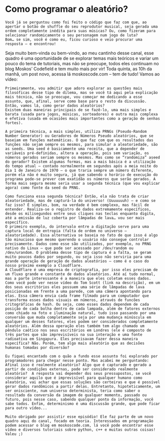 # Como programar o aleatório?

	Você já se perguntou como foi feito o código que faz com que, ao apertar o botão de shuffle do seu reprodutor musical, seja gerada uma ordem completamente inédita para suas músicas? Ou, como fizeram para selecionar randomicamente o seu personagem num jogo de luta?
	Bom… se sim, você é como eu, ficou curioso e veio procurar uma resposta – e encontrou!

Seja muito bem-vinda ou bem-vindo, ao meu cantinho desse canal, esse quadro é uma oportunidade de se explorar temas mais teóricos e variar um pouco do tema de tutoriais, mas não se preocupe, todos eles continuam no blog Moskos’ Codefield e tem muito mais por vir! Toda quinta, as 10h da manhã, um post novo, acessa lá moskoscode.com – tem de tudo! Vamos ao vídeo:

	Primeiramente, vou admitir que adoro explorar as questões mais filosóficas desse tipo de dilema, mas se você tá aqui pela explicação mais técnica, não se preocupe, vou começar me dedicando a esse assunto, que, afinal, serve como base para o resto da discussão.
	Então, vamos lá, como gerar dados aleatórios?
	Existem duas maneiras principais de se fazê-lo, uma mais simples e barata (usada para jogos, músicas, sorteadores) e outra mais complexa e efetiva (usada em ocasiões mais importantes como a geração de senhas fortes). 

	A primeira técnica, a mais simples, utiliza PRNGs (Pseudo-Random Number Generator) ou Geradores de Números Pseudo aleatórios, que se baseiam em funções matemáticas. O que faz com que os resultados das funções não sejam sempre os mesmos, para simular a aleatoriedade, são as seeds. Uma seed é basicamente uma receita, que a depender de variáveis pré-definidas, altera a operação, pois sem variação, os números gerados seriam sempre os mesmos. Mas como se “randomiza” aseed do gerador? Existem algumas formas, mas a mais básica é a utilização do tempo atual – contado normalmente em segundos após a meia noite do dia 1 de Janeiro de 1970 – o que traria sempre um número diferente, porém ela não é muito segura, já que sabendo o horário de execução do programa pode-se prever com exatidão os números que serão gerados. A forma mais segura mesmo seria usar a segunda técnica (que vou explicar agora) como fonte da seed do PRNG.

	Como funciona essa segunda técnica? Então, ela não trata de criar aleatoriedade, mas de capturá-la do universo! (Uuuuuuuh) – e como se faz isso? É simples, bom, na verdade é bem complexo, mas fácil de entender. Realiza-se o registro de dados extremamente específicos, desde os milisegundos entre seus cliques nas teclas enquanto digita, até a emissão de luz coberta por lâmpadas de lava… vou ser mais específico.
	O primeiro exemplo, do intervalo entre a digitação serve para uma captura local de entropia (falta de ordem no universo – aleatoriedade). Essa alternativa se baseia no fato de que isso é algo tão minucioso que mesmo querendo o usuário não consegue controlar precisamente. Dados como esse são utilizados, por exemplo, no PRNG nativo do Linux – que pode ser acessado por /dev/random ou /dev/urandom. O problema desse tipo de captura é a falta, se geram muito poucos dados por segundo, ou seja isso não serviria para uma grande operação de geração de dados aleatórios – como é o caso do nosso próximo exemplo a Cloudflare.
	A Cloudflare é uma empresa de criptografia, por isso eles precisam de um fluxo grande e constante de dados aleatórios. Até aí tudo normal, mas a parte interessante é a maneira que eles coletam esses dados. Como você pode ver nesse vídeo do Tom Scott (link na descrição), em um dos seus escritórios eles possuem uma série de lâmpadas de lava posicionadas em frente a uma parede, com uma câmera apontando para elas. Essa câmera envia cada frame filmado para um computador que transforma esses dados visuais em números, através de funcões critográficas de hash. Ou seja, como esses dados dependem de cada posição de cada bolha dentro de cada lampada, além de fatores externos como chiado na foto e iluminação natural, tudo isso passando por uma conversão que muda completamente seja por uma mudança minúscula em qualquer um desses fatores, eles podem ser considerados completamente aleatórios. Além dessa operação eles também tem algo chamado um pêndulo caótico nos seus escritórios em Londres (ele é composto de três partes que são imprevisíveis na sua interação e uma fonte radioativa em Singapura. Eles precisavam fazer dessa maneira específica? Não. Porém, tem algo mais aleatório que as decisões humanas tomadas por diversão?

	Eu fiquei encantado com o quão a fundo esse assunto foi explorado por programadores para chegar nesse ponto. Mas acabei me perguntando: Afinal isso é realmente aleatório? Algo que é capturado e gerado a partir de condições externas, pode ser considerado realmente aleatório?  A resposta vai depender dos seus pressupostos, se você considerar aquilo que é imprevisível para qualquer humano como aleatório, vai achar que essas soluções são certeiras e que é possível gerar dados randômicos a partir delas. Entretanto, hipoteticamente, um ser onisciente, num universo determinista, teria como saber o resultado da conversão da imagem de qualquer momento, passado ou futuro, pois nesse caso, sabendo qualquer ponto da informação, você sabe todos. Enfim, determinismo é uma discussão grande, que pode ficar para outro vídeo...

	Muito obrigado por assistir esse episódio! Ele faz parte de um novo quadro aqui do canal, focado em teoria. Interessados em programação podem acessar o blog em moskoscode.com, lá você pode encontrar esse vídeo e diversos tutoriais sobre python, c++ e muitas outras coisas! Valeu ;)
